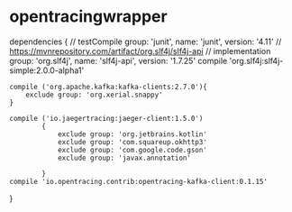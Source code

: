 # opentracingwrapper
dependencies {
    // testCompile group: 'junit', name: 'junit', version: '4.11'
// https://mvnrepository.com/artifact/org.slf4j/slf4j-api
    //   implementation group: 'org.slf4j', name: 'slf4j-api', version: '1.7.25'
    compile 'org.slf4j:slf4j-simple:2.0.0-alpha1'

    compile ('org.apache.kafka:kafka-clients:2.7.0'){
        exclude group: 'org.xerial.snappy'
    }

    compile ('io.jaegertracing:jaeger-client:1.5.0')
            {
                exclude group: 'org.jetbrains.kotlin'
                exclude group: 'com.squareup.okhttp3'
                exclude group: 'com.google.code.gson'
                exclude group: 'javax.annotation'

            }
    compile 'io.opentracing.contrib:opentracing-kafka-client:0.1.15'

}
